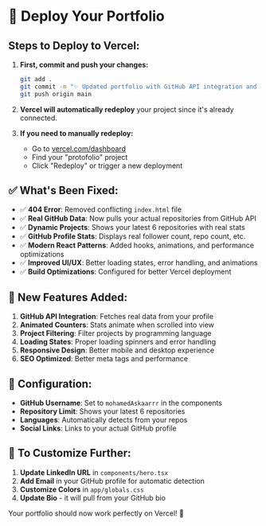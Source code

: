 # 🚀 Deploy Your Portfolio

## Steps to Deploy to Vercel:

1. **First, commit and push your changes:**
   ```bash
   git add .
   git commit -m "✨ Updated portfolio with GitHub API integration and React enhancements"
   git push origin main
   ```

2. **Vercel will automatically redeploy** your project since it's already connected.

3. **If you need to manually redeploy:**
   - Go to [vercel.com/dashboard](https://vercel.com/dashboard)
   - Find your "protofolio" project
   - Click "Redeploy" or trigger a new deployment

## ✅ What's Been Fixed:

- ✅ **404 Error**: Removed conflicting `index.html` file
- ✅ **Real GitHub Data**: Now pulls your actual repositories from GitHub API
- ✅ **Dynamic Projects**: Shows your latest 6 repositories with real stats
- ✅ **GitHub Profile Stats**: Displays real follower count, repo count, etc.
- ✅ **Modern React Patterns**: Added hooks, animations, and performance optimizations
- ✅ **Improved UI/UX**: Better loading states, error handling, and animations
- ✅ **Build Optimizations**: Configured for better Vercel deployment

## 🎯 New Features Added:

1. **GitHub API Integration**: Fetches real data from your profile
2. **Animated Counters**: Stats animate when scrolled into view
3. **Project Filtering**: Filter projects by programming language
4. **Loading States**: Proper loading spinners and error handling
5. **Responsive Design**: Better mobile and desktop experience
6. **SEO Optimized**: Better meta tags and performance

## 🔧 Configuration:

- **GitHub Username**: Set to `mohamedAskaarrr` in the components
- **Repository Limit**: Shows your latest 6 repositories
- **Languages**: Automatically detects from your repos
- **Social Links**: Links to your actual GitHub profile

## 📝 To Customize Further:

1. **Update LinkedIn URL** in `components/hero.tsx`
2. **Add Email** in your GitHub profile for automatic detection
3. **Customize Colors** in `app/globals.css`
4. **Update Bio** - it will pull from your GitHub bio

Your portfolio should now work perfectly on Vercel! 🎉
